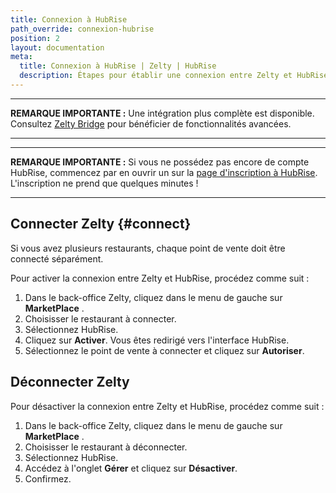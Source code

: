 ```yaml
---
title: Connexion à HubRise
path_override: connexion-hubrise
position: 2
layout: documentation
meta:
  title: Connexion à HubRise | Zelty | HubRise
  description: Étapes pour établir une connexion entre Zelty et HubRise. Connectez votre caisse et synchronisez vos données avec d'autres applications.
---
```


---

**REMARQUE IMPORTANTE :** Une intégration plus complète est disponible. Consultez [Zelty Bridge](/apps/zelty-bridge/overview) pour bénéficier de fonctionnalités avancées.

---

---

**REMARQUE IMPORTANTE :** Si vous ne possédez pas encore de compte HubRise, commencez par en ouvrir un sur la [page d'inscription à HubRise](https://manager.hubrise.com/signup). L'inscription ne prend que quelques minutes !

---

## Connecter Zelty {#connect}

Si vous avez plusieurs restaurants, chaque point de vente doit être connecté séparément.

Pour activer la connexion entre Zelty et HubRise, procédez comme suit :

1. Dans le back-office Zelty, cliquez dans le menu de gauche sur **MarketPlace** .
2. Choisisser le restaurant à connecter.
3. Sélectionnez HubRise.
4. Cliquez sur **Activer**. Vous êtes redirigé vers l'interface HubRise.
5. Sélectionnez le point de vente à connecter et cliquez sur **Autoriser**.

## Déconnecter Zelty

Pour désactiver la connexion entre Zelty et HubRise, procédez comme suit :

1. Dans le back-office Zelty, cliquez dans le menu de gauche sur **MarketPlace** .
2. Choisisser le restaurant à déconnecter.
3. Sélectionnez HubRise.
4. Accédez à l'onglet **Gérer** et cliquez sur **Désactiver**.
5. Confirmez.
